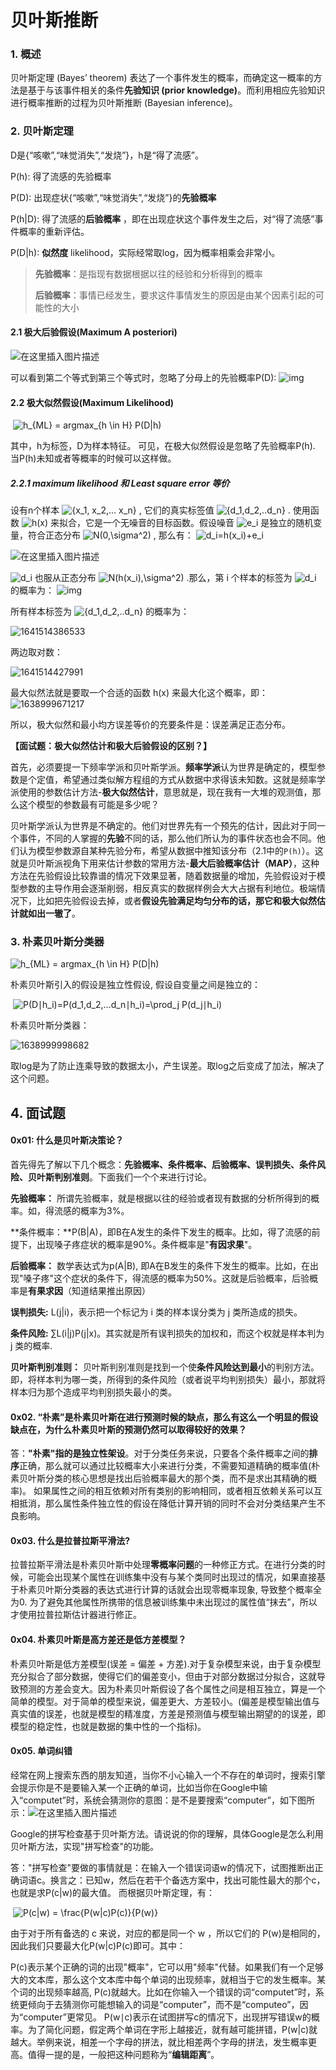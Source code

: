 #  贝叶斯推断



### 1. 概述

贝叶斯定理 (Bayes’ theorem) 表达了一个事件发生的概率，而确定这一概率的方法是基于与该事件相关的条件**先验知识 (prior knowledge)**。而利用相应先验知识进行概率推断的过程为贝叶斯推断 (Bayesian inference)。



### 2. 贝叶斯定理

D是{“咳嗽”,“味觉消失”,“发烧”}，h是“得了流感”。

P(h): 得了流感的先验概率

P(D): 出现症状{“咳嗽”,“味觉消失”,“发烧”}的**先验概率**

P(h|D): 得了流感的**后验概率** ，即在出现症状这个事件发生之后，对“得了流感”事件概率的重新评估。

P(D|h): **似然度** likelihood，实际经常取log，因为概率相乘会非常小。



> **先验概率**：是指现有数据根据以往的经验和分析得到的概率
>
> **后验概率**：事情已经发生，要求这件事情发生的原因是由某个因素引起的可能性的大小



#### 2.1 极大后验假设(Maximum A posteriori)

![在这里插入图片描述](https://img-blog.csdnimg.cn/20201220143837923.png)



可以看到第二个等式到第三个等式时，忽略了分母上的先验概率P(D):
![img](https://img-blog.csdnimg.cn/20201220143852647.png)



#### 2.2 极大似然假设(Maximum Likelihood)
​                                                                ![h_{ML} = argmax_{h \in H} P(D|h)](https://www.zhihu.com/equation?tex=h_%7BML%7D%20%3D%20argmax_%7Bh%20%5Cin%20H%7D%20P(D%7Ch))  

其中，h为标签，D为样本特征。
可见，在极大似然假设是忽略了先验概率P(h). 当P(h)未知或者等概率的时候可以这样做。



##### 2.2.1 maximum likelihood 和 Least square error 等价
设有n个样本 ![\{x_1, x_2,... x_n\}](https://www.zhihu.com/equation?tex=%5C%7Bx_1%2C%20x_2%2C...%20x_n%5C%7D)  , 它们的真实标签值 ![\{d_1,d_2,..d_n\}](https://www.zhihu.com/equation?tex=%5C%7Bd_1%2Cd_2%2C..d_n%5C%7D)  . 使用函数 ![h(x)](https://www.zhihu.com/equation?tex=h(x))  来拟合，它是一个无噪音的目标函数。假设噪音 ![e_i](https://www.zhihu.com/equation?tex=e_i)  是独立的随机变量，符合正态分布 ![N(0,\sigma^2)](https://www.zhihu.com/equation?tex=N(0%2C%5Csigma%5E2))  , 那么有：  ![d_i=h(x_i)+e_i ](https://www.zhihu.com/equation?tex=d_i%3Dh(x_i)%2Be_i%20)  

![在这里插入图片描述](https://img-blog.csdnimg.cn/20210216195221951.png?x-oss-process=image/watermark,type_ZmFuZ3poZW5naGVpdGk,shadow_10,text_aHR0cHM6Ly9ibG9nLmNzZG4ubmV0L3dlaXhpbl80MTMzMjAwOQ==,size_16,color_FFFFFF,t_70)

 ![d_i](https://www.zhihu.com/equation?tex=d_i)  也服从正态分布  ![N(h(x_i),\sigma^2)](https://www.zhihu.com/equation?tex=N(h(x_i)%2C%5Csigma%5E2))  .那么，第 i 个样本的标签为 ![d_i](https://www.zhihu.com/equation?tex=d_i)  的概率为： 
![img](https://pic3.zhimg.com/80/v2-d9c12f9f641c2d2de76b5ab7d6543044_1440w.png)

所有样本标签为 ![\{d_1,d_2,..d_n\}](https://www.zhihu.com/equation?tex=%5C%7Bd_1%2Cd_2%2C..d_n%5C%7D)  的概率为：

![1641514386533](C:\Users\zh-wa\AppData\Roaming\Typora\typora-user-images\1641514386533.png)

两边取对数：

![1641514427991](C:\Users\zh-wa\AppData\Roaming\Typora\typora-user-images\1641514427991.png)

最大似然法就是要取一个合适的函数 h(x) 来最大化这个概率，即：![1638999671217](C:\Users\zh-wa\AppData\Roaming\Typora\typora-user-images\1638999671217.png)



所以，极大似然和最小均方误差等价的充要条件是：误差满足正态分布。



**【面试题：极大似然估计和极大后验假设的区别？】**

首先，必须要提一下频率学派和贝叶斯学派。**频率学派**认为世界是确定的，模型参数是个定值，希望通过类似解方程组的方式从数据中求得该未知数。这就是频率学派使用的参数估计方法-**极大似然估计**，意思就是，现在我有一大堆的观测值，那么这个模型的参数最有可能是多少呢？

贝叶斯学派认为世界是不确定的。他们对世界先有一个预先的估计，因此对于同一个事件，不同的人掌握的**先验**不同的话，那么他们所认为的事件状态也会不同。他们认为模型参数源自某种先验分布，希望从数据中推知该分布（2.1中的`P(h)`）。这就是贝叶斯派视角下用来估计参数的常用方法-**最大后验概率估计（MAP）**，这种方法在先验假设比较靠谱的情况下效果显著，随着数据量的增加，先验假设对于模型参数的主导作用会逐渐削弱，相反真实的数据样例会大大占据有利地位。极端情况下，比如把先验假设去掉，或者**假设先验满足均匀分布的话，那它和极大似然估计就如出一辙了**。



### 3. 朴素贝叶斯分类器

 ![h_{ML} = argmax_{h \in H} P(D|h)](https://www.zhihu.com/equation?tex=h_%7BML%7D%20%3D%20argmax_%7Bh%20%5Cin%20H%7D%20P(D%7Ch))  

朴素贝叶斯引入的假设是独立性假设, 假设自变量之间是独立的：

​                                         ![P(D∣h_i)=P(d_1,d_2,...d_n∣h_i)=\prod_j P(d_j∣h_i)](https://www.zhihu.com/equation?tex=P(D%E2%88%A3h_i)%3DP(d_1%2Cd_2%2C...d_n%E2%88%A3h_i)%3D%5Cprod_j%20P(d_j%E2%88%A3h_i))  

朴素贝叶斯分类器：

![1638999998682](C:\Users\zh-wa\AppData\Roaming\Typora\typora-user-images\1638999998682.png)

取log是为了防止连乘导致的数据太小，产生误差。取log之后变成了加法，解决了这个问题。



## 4. 面试题

#### 0x01: 什么是贝叶斯决策论？

首先得先了解以下几个概念：**先验概率、条件概率、后验概率、误判损失、条件风险、贝叶斯判别准则**。下面我们一个个来进行讨论。

**先验概率：** 所谓先验概率，就是根据以往的经验或者现有数据的分析所得到的概率。如，得流感的概率为3%。

**条件概率：**P(B|A)，即B在A发生的条件下发生的概率。比如，得了流感的前提下，出现嗓子疼症状的概率是90%。条件概率是"**有因求果**"。

**后验概率：** 数学表达式为p(A|B), 即A在B发生的条件下发生的概率。比如，在出现"嗓子疼"这个症状的条件下，得流感的概率为50%。这就是后验概率，后验概率是**有果求因**（知道结果推出原因）

**误判损失:** L(j|i)，表示把一个标记为​ i 类的样本误分类为 j 类所造成的损失。

**条件风险:** ∑L(i|j)P(j|x)。其实就是所有误判损失的加权和，而这个权就是样本判为 j 类的概率.

**贝叶斯判别准则：** 贝叶斯判别准则是找到一个使**条件风险达到最小**的判别方法。即，将样本判为哪一类，所得到的条件风险（或者说平均判别损失）最小，那就将样本归为那个造成平均判别损失最小的类。



#### 0x02. “朴素”是朴素贝叶斯在进行预测时候的缺点，那么有这么一个明显的假设缺点在，为什么朴素贝叶斯的预测仍然可以取得较好的效果？

答：**"朴素"指的是独立性架设**。对于分类任务来说，只要各个条件概率之间的**排序**正确，那么就可以通过比较概率大小来进行分类，不需要知道精确的概率值(朴素贝叶斯分类的核心思想是找出后验概率最大的那个类，而不是求出其精确的概率)。
如果属性之间的相互依赖对所有类别的影响相同，或者相互依赖关系可以互相抵消，那么属性条件独立性的假设在降低计算开销的同时不会对分类结果产生不良影响。



#### 0x03. 什么是拉普拉斯平滑法?

拉普拉斯平滑法是朴素贝叶斯中处理**零概率问题**的一种修正方式。在进行分类的时候，可能会出现某个属性在训练集中没有与某个类同时出现过的情况，如果直接基于朴素贝叶斯分类器的表达式进行计算的话就会出现零概率现象, 导致整个概率全为0. 为了避免其他属性所携带的信息被训练集中未出现过的属性值“抹去”，所以才使用拉普拉斯估计器进行修正。

#### 0x04. 朴素贝叶斯是高方差还是低方差模型？
朴素贝叶斯是低方差模型(误差 = 偏差 + 方差).对于复杂模型来说，由于复杂模型充分拟合了部分数据，使得它们的偏差变小，但由于对部分数据过分拟合，这就导致预测的方差会变大。因为朴素贝叶斯假设了各个属性之间是相互独立，算是一个简单的模型。对于简单的模型来说，偏差更大、方差较小。(偏差是模型输出值与真实值的误差，也就是模型的精准度，方差是预测值与模型输出期望的的误差，即模型的稳定性，也就是数据的集中性的一个指标)。

#### 0x05. 单词纠错

经常在网上搜索东西的朋友知道，当你不小心输入一个不存在的单词时，搜索引擎会提示你是不是要输入某一个正确的单词，比如当你在Google中输入“computet”时，系统会猜测你的意图：是不是要搜索“computer”，如下图所示：![在这里插入图片描述](https://img-blog.csdnimg.cn/20210217113718834.png?x-oss-process=image/watermark,type_ZmFuZ3poZW5naGVpdGk,shadow_10,text_aHR0cHM6Ly9ibG9nLmNzZG4ubmV0L3dlaXhpbl80MTMzMjAwOQ==,size_16,color_FFFFFF,t_70)



Google的拼写检查基于贝叶斯方法。请说说的你的理解，具体Google是怎么利用贝叶斯方法，实现"拼写检查"的功能。

答："拼写检查"要做的事情就是：在输入一个错误词语w的情况下，试图推断出正确词语c。换言之：已知w，然后在若干个备选方案中，找出可能性最大的那个c，也就是求P(c|w)的最大值。
而根据贝叶斯定理，有：         

​                                                                      ![P(c|w) = \frac{P(w|c)P(c)}{P(w)} ](https://www.zhihu.com/equation?tex=P(c%7Cw)%20%3D%20%5Cfrac%7BP(w%7Cc)P(c)%7D%7BP(w)%7D%20)                                                                                                                                                        

由于对于所有备选的 c​ 来说，对应的都是同一个​ w​ ，所以它们的​ P(w)​ 是相同的，因此我们只要最大化P(w|c)P(c)即可。其中：

P(c)​ 表示某个正确的词的出现"概率"，它可以用"频率"代替。如果我们有一个足够大的文本库，那么这个文本库中每个单词的出现频率，就相当于它的发生概率。某个词的出现频率越高, P(c)就越大。比如在你输入一个错误的词“computet”时，系统更倾向于去猜测你可能想输入的词是“computer”，而不是“computeo”，因为“computer”更常见。
P(w∣c)表示在试图拼写c的情况下，出现拼写错误w的概率。为了简化问题，假定两个单词在字形上越接近，就有越可能拼错，P(w|c)就越大。举例来说，相差一个字母的拼法，就比相差两个字母的拼法，发生概率更高。值得一提的是，一般把这种问题称为“**编辑距离**”。








